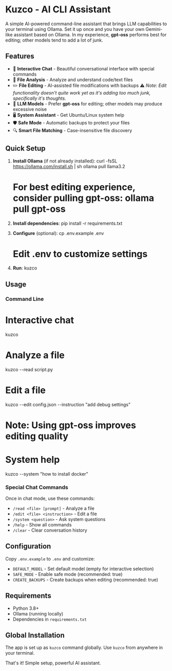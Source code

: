 # Kuzco - AI CLI Assistant

A simple AI-powered command-line assistant that brings LLM capabilities to your terminal using Ollama. Set it up once and you have your own Gemini-like assistant based on Ollama. In my experience, **gpt-oss** performs best for editing; other models tend to add a lot of junk.

## Features

- 🤖 **Interactive Chat** - Beautiful conversational interface with special commands
- 📁 **File Analysis** - Analyze and understand code/text files
- ✏️ **File Editing** - AI-assisted file modifications with backups ⚠️ *Note: Edit functionality doesn't quite work yet as it's adding too much junk, specifically it's thoughts.*
- 🦙 **LLM Models** - Prefer **gpt-oss** for editing; other models may produce excessive noise
- 🖥️ **System Assistant** - Get Ubuntu/Linux system help
- 🛡️ **Safe Mode** - Automatic backups to protect your files
- 🔍 **Smart File Matching** - Case-insensitive file discovery

## Quick Setup

1. **Install Ollama** (if not already installed):
      curl -fsSL https://ollama.com/install.sh | sh
   ollama pull llama3.2
   # For best editing experience, consider pulling gpt-oss: ollama pull gpt-oss
   

2. **Install dependencies**:
      pip install -r requirements.txt
   

3. **Configure** (optional):
      cp .env.example .env
   # Edit .env to customize settings
   

4. **Run**:
      kuzco
   

## Usage

### Command Line
# Interactive chat
kuzco

# Analyze a file
kuzco --read script.py

# Edit a file
kuzco --edit config.json --instruction "add debug settings"
# Note: Using gpt-oss improves editing quality

# System help
kuzco --system "how to install docker"

### Special Chat Commands
Once in chat mode, use these commands:
- `/read <file> [prompt]` - Analyze a file
- `/edit <file> <instruction>` - Edit a file
- `/system <question>` - Ask system questions
- `/help` - Show all commands
- `/clear` - Clear conversation history

## Configuration

Copy `.env.example` to `.env` and customize:

- `DEFAULT_MODEL` - Set default model (empty for interactive selection)
- `SAFE_MODE` - Enable safe mode (recommended: true)
- `CREATE_BACKUPS` - Create backups when editing (recommended: true)

## Requirements

- Python 3.8+
- Ollama (running locally)
- Dependencies in `requirements.txt`

## Global Installation

The app is set up as `kuzco` command globally. Use `kuzco` from anywhere in your terminal.

That's it! Simple setup, powerful AI assistant.